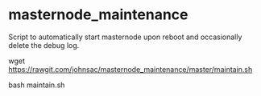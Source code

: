 # masternode_maintenance
Script to automatically start masternode upon reboot and occasionally delete the debug log.


wget https://rawgit.com/johnsac/masternode_maintenance/master/maintain.sh


bash maintain.sh
